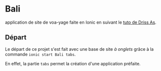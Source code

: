 # Bali

application de site de voa-yage faite en Ionic en suivant le [tuto de Driss As](https://www.youtube.com/watch?v=fIaH88hpL9k&feature=emb_title).

## Départ

Le départ de ce projet s'est fait avec une base de site _à onglets_ grâce à la commande `ionic start Bali tabs`.

En effet, la partie `tabs` permet la création d'une application préfaite.
